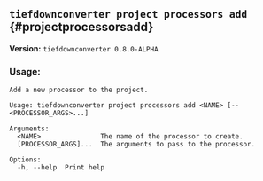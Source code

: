 ## `tiefdownconverter project processors add` {#projectprocessorsadd}

**Version:** `tiefdownconverter 0.8.0-ALPHA`

### Usage:
```
Add a new processor to the project.

Usage: tiefdownconverter project processors add <NAME> [-- <PROCESSOR_ARGS>...]

Arguments:
  <NAME>               The name of the processor to create.
  [PROCESSOR_ARGS]...  The arguments to pass to the processor.

Options:
  -h, --help  Print help
```

